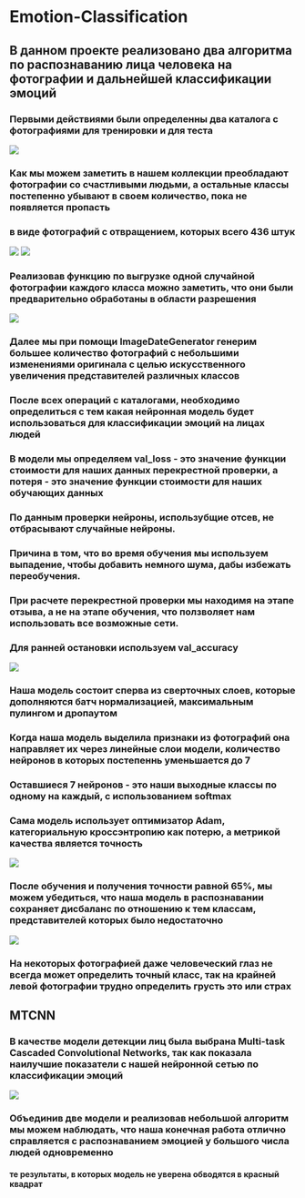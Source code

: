# Emotion-Classification
## В данном проекте реализовано два алгоритма по распознаванию лица человека на фотографии и дальнейшей классификации эмоций 
### Первыми действиями были определенны два каталога с фотографиями для тренировки и для теста

<img src="https://github.com/Defectum350/images/blob/main/%D1%8D%D0%BC%D0%BE%D1%86%D0%B8%D0%B8/%D0%A1%D0%BD%D0%B8%D0%BC%D0%BE%D0%BA%20%D1%8D%D0%BA%D1%80%D0%B0%D0%BD%D0%B0%202023-01-10%20000828.png?raw=true
"/>

### Как мы можем заметить в нашем коллекции преобладают фотографии со счастливыми людьми, а остальные классы постепенно убывают в своем количество, пока не появляется пропасть
### в виде фотографий с отвращением, которых всего 436 штук

<img src="https://github.com/Defectum350/images/blob/main/%D1%8D%D0%BC%D0%BE%D1%86%D0%B8%D0%B8/%D0%91%D0%B5%D0%B7%20%D0%BD%D0%B0%D0%B7%D0%B2%D0%B0%D0%BD%D0%B8%D1%8F%20(26).png?raw=true"/>

<img src="https://github.com/Defectum350/images/blob/main/%D1%8D%D0%BC%D0%BE%D1%86%D0%B8%D0%B8/%D0%A1%D0%BD%D0%B8%D0%BC%D0%BE%D0%BA%20%D1%8D%D0%BA%D1%80%D0%B0%D0%BD%D0%B0%202023-01-10%20000920.png?raw=true"/>

### Реализовав функцию по выгрузке одной случайной фотографии каждого класса можно заметить, что они были предварительно обработаны в области разрешения

<img src="https://github.com/Defectum350/images/blob/main/%D1%8D%D0%BC%D0%BE%D1%86%D0%B8%D0%B8/%D0%91%D0%B5%D0%B7%20%D0%BD%D0%B0%D0%B7%D0%B2%D0%B0%D0%BD%D0%B8%D1%8F.png?raw=true"/>

### Далее мы при помощи ImageDateGenerator генерим большее количество фотографий с небольшими изменениями оригинала с целью искусственного увеличения представителей различных классов
### После всех операций с каталогами, необходимо определиться с тем какая нейронная модель будет использоваться для классификации эмоций на лицах людей
### В модели мы определяем val_loss - это значение функции стоимости для наших данных перекрестной проверки, а потеря - это значение функции стоимости для наших обучающих данных
### По данным проверки нейроны, использубщие отсев, не отбрасывают случайные нейроны.
### Причина в том, что во время обучения мы используем выпадение, чтобы добавить немного шума, дабы избежать переобучения.
### При расчете перекрестной проверки мы находимя на этапе отзыва, а не на этапе обучения, что ползволяет нам использовать все возможные сети.
### Для ранней остановки используем val_accuracy

<img src="https://github.com/Defectum350/images/blob/main/%D1%8D%D0%BC%D0%BE%D1%86%D0%B8%D0%B8/%D0%91%D0%B5%D0%B7%20%D0%BD%D0%B0%D0%B7%D0%B2%D0%B0%D0%BD%D0%B8%D1%8F%20(1).png?raw=true"/>

### Наша модель состоит сперва из сверточных слоев, которые дополняются батч нормализацией, максимальным пулингом и дропаутом
### Когда наша модель выделила признаки из фотографий она направляет их через линейные слои модели, количество нейронов в которых постепеннь уменьшается до 7
### Оставшиеся 7 нейронов - это наши выходные классы по одному на каждый, с использованием softmax 
### Сама модель использует оптимизатор Adam, категориальную кроссэнтропию как потерю, а метрикой качества является точность

<img src="https://github.com/Defectum350/images/blob/main/%D1%8D%D0%BC%D0%BE%D1%86%D0%B8%D0%B8/%D0%91%D0%B5%D0%B7%20%D0%BD%D0%B0%D0%B7%D0%B2%D0%B0%D0%BD%D0%B8%D1%8F%20(2).png?raw=true"/>

### После обучения и получения точности равной 65%, мы можем убедиться, что наша модель в распознавании сохраняет дисбаланс по отношению к тем классам, представителей которых было недостаточно

<img src="https://github.com/Defectum350/images/blob/main/%D1%8D%D0%BC%D0%BE%D1%86%D0%B8%D0%B8/%D0%91%D0%B5%D0%B7%20%D0%BD%D0%B0%D0%B7%D0%B2%D0%B0%D0%BD%D0%B8%D1%8F%20(3).png?raw=true"/>

### На некоторых фотографией даже человеческий глаз не всегда может определить точный класс, так на крайней левой фотографии трудно определить грусть это или страх
## MTCNN
### В качестве модели детекции лиц была выбрана Multi-task Cascaded Convolutional Networks, так как показала наилучшие показатели с нашей нейронной сетью по классификации эмоций

<img src="https://github.com/Defectum350/images/blob/main/%D1%8D%D0%BC%D0%BE%D1%86%D0%B8%D0%B8/%D0%91%D0%B5%D0%B7%20%D0%BD%D0%B0%D0%B7%D0%B2%D0%B0%D0%BD%D0%B8%D1%8F%20(4).png?raw=true"/>

### Объединив две модели и реализовав небольшой алгоритм мы можем наблюдать, что наша конечная работа отлично справляется с распознаванием эмоцией у большого числа людей одновременно
#### те результаты, в которых модель не уверена обводятся в красный квадрат
